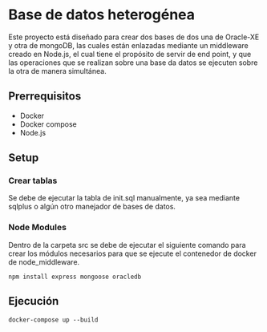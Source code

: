 # Base de datos heterogénea

Este proyecto está diseñado para crear dos bases de dos una de Oracle-XE y otra de mongoDB, las cuales están enlazadas mediante un middleware creado en Node.js, el cual tiene el propósito de servir de end point, y que las operaciones que se realizan sobre una base da datos se ejecuten sobre la otra de manera simultánea.

## Prerrequisitos

- Docker
- Docker compose
- Node.js

## Setup

### Crear tablas
Se debe de ejecutar la tabla de init.sql manualmente, ya sea mediante sqlplus o algún otro manejador de bases de datos.

### Node Modules

Dentro de la carpeta src se debe de ejecutar el siguiente comando para crear los módulos necesarios para que se ejecute el contenedor de docker de node_middleware.

```
npm install express mongoose oracledb
```

## Ejecución

```
docker-compose up --build
```